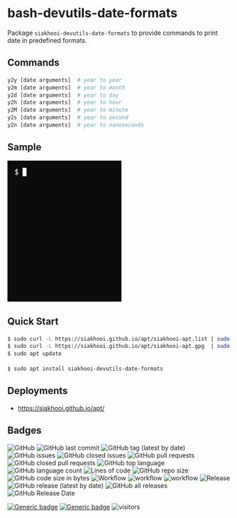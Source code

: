 # bash-devutils-date-formats

Package `siakhooi-devutils-date-formats` to provide commands to print date in predefined formats.

## Commands

```bash
y2y [date arguments]  # year to year
y2m [date arguments]  # year to month
y2d [date arguments]  # year to day
y2h [date arguments]  # year to hour
y2M [date arguments]  # year to minute
y2s [date arguments]  # year to second
y2n [date arguments]  # year to nanoseconds
```

## Sample

![sample](sample.gif "Sample")

## Quick Start

```bash
$ sudo curl -L https://siakhooi.github.io/apt/siakhooi-apt.list | sudo tee /etc/apt/sources.list.d/siakhooi-apt.list > /dev/null
$ sudo curl -L https://siakhooi.github.io/apt/siakhooi-apt.gpg  | sudo tee /usr/share/keyrings/siakhooi-apt.gpg > /dev/null
$ sudo apt update

$ sudo apt install siakhooi-devutils-date-formats
```

## Deployments

- <https://siakhooi.github.io/apt/>

## Badges

![GitHub](https://img.shields.io/github/license/siakhooi/bash-devutils-date-formats?logo=github)
![GitHub last commit](https://img.shields.io/github/last-commit/siakhooi/bash-devutils-date-formats?logo=github)
![GitHub tag (latest by date)](https://img.shields.io/github/v/tag/siakhooi/bash-devutils-date-formats?logo=github)
![GitHub issues](https://img.shields.io/github/issues/siakhooi/bash-devutils-date-formats?logo=github)
![GitHub closed issues](https://img.shields.io/github/issues-closed/siakhooi/bash-devutils-date-formats?logo=github)
![GitHub pull requests](https://img.shields.io/github/issues-pr-raw/siakhooi/bash-devutils-date-formats?logo=github)
![GitHub closed pull requests](https://img.shields.io/github/issues-pr-closed-raw/siakhooi/bash-devutils-date-formats?logo=github)
![GitHub top language](https://img.shields.io/github/languages/top/siakhooi/bash-devutils-date-formats?logo=github)
![GitHub language count](https://img.shields.io/github/languages/count/siakhooi/bash-devutils-date-formats?logo=github)
![Lines of code](https://img.shields.io/tokei/lines/github/siakhooi/bash-devutils-date-formats?logo=github)
![GitHub repo size](https://img.shields.io/github/repo-size/siakhooi/bash-devutils-date-formats?logo=github)
![GitHub code size in bytes](https://img.shields.io/github/languages/code-size/siakhooi/bash-devutils-date-formats?logo=github)
![Workflow](https://img.shields.io/badge/Workflow-github-purple)
![workflow](https://github.com/siakhooi/bash-devutils-date-formats/actions/workflows/workflow-build-with-quality-checks.yml/badge.svg)
![workflow](https://github.com/siakhooi/bash-devutils-date-formats/actions/workflows/workflow-deployments.yml/badge.svg)
![Release](https://img.shields.io/badge/Release-github-purple)
![GitHub release (latest by date)](https://img.shields.io/github/v/release/siakhooi/bash-devutils-date-formats?label=GPR%20release&logo=github)
![GitHub all releases](https://img.shields.io/github/downloads/siakhooi/bash-devutils-date-formats/total?color=33cb56&logo=github)
![GitHub Release Date](https://img.shields.io/github/release-date/siakhooi/bash-devutils-date-formats?logo=github)

[![Generic badge](https://img.shields.io/badge/Funding-BuyMeACoffee-33cb56.svg)](https://www.buymeacoffee.com/siakhooi)
[![Generic badge](https://img.shields.io/badge/Funding-Ko%20Fi-33cb56.svg)](https://ko-fi.com/siakhooi)
![visitors](https://hit-tztugwlsja-uc.a.run.app/?outputtype=badge&counter=ghmd-bash-date-formats)
